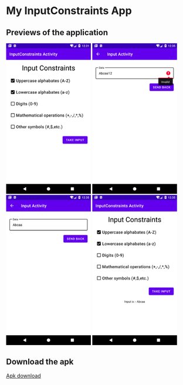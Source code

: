 # My InputConstraints  App


## Previews of the application

<img title="" src="https://github.com/abhishek123-bit/CDN/blob/main/InputConstraints/01.png?raw=true" alt="" width="231"> <img title="" src="https://github.com/abhishek123-bit/CDN/blob/main/InputConstraints/02.png?raw=true" alt="" width="231"> <img title="" src="https://github.com/abhishek123-bit/CDN/blob/main/InputConstraints/03.png?raw=true" alt="" width="231"> <img title="" src="https://github.com/abhishek123-bit/CDN/blob/main/InputConstraints/04.png?raw=true" alt="" width="231">


## Download the apk

[Apk download](https://github.com/abhishek123-bit/Input-Constraints/releases/download/0.0.1/app-debug.apk)
